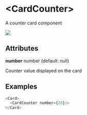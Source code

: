 # &lt;CardCounter&gt;

A counter card component

![](/assets/CardCounter.png)

## Attributes

**number** number \(default: null\)

Counter value displayed on the card

## Examples

```js
<Card>
  <CardCounter number={28}/>
</Card>
```

